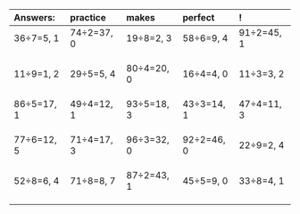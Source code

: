 | Answers: | practice | makes | perfect | ! |
| :--- | :--- | :--- | :--- | :--- |
| 36÷7=5, 1 | 74÷2=37, 0 | 19÷8=2, 3 | 58÷6=9, 4 | 91÷2=45, 1 | 
|   |   |   |   |   | 
|   |   |   |   |   | 
|   |   |   |   |   | 
| 11÷9=1, 2 | 29÷5=5, 4 | 80÷4=20, 0 | 16÷4=4, 0 | 11÷3=3, 2 | 
|   |   |   |   |   | 
|   |   |   |   |   | 
|   |   |   |   |   | 
| 86÷5=17, 1 | 49÷4=12, 1 | 93÷5=18, 3 | 43÷3=14, 1 | 47÷4=11, 3 | 
|   |   |   |   |   | 
|   |   |   |   |   | 
|   |   |   |   |   | 
| 77÷6=12, 5 | 71÷4=17, 3 | 96÷3=32, 0 | 92÷2=46, 0 | 22÷9=2, 4 | 
|   |   |   |   |   | 
|   |   |   |   |   | 
|   |   |   |   |   | 
| 52÷8=6, 4 | 71÷8=8, 7 | 87÷2=43, 1 | 45÷5=9, 0 | 33÷8=4, 1 | 
|   |   |   |   |   | 
|   |   |   |   |   | 
|   |   |   |   |   | 
